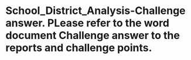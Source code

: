 # School_District_Analysis-Challenge answer. PLease refer to the word document Challenge answer to the reports and challenge points.
